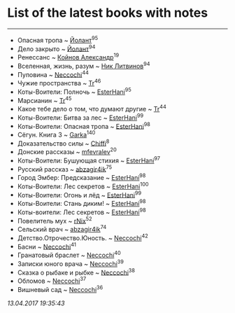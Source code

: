 # List of the latest books with notes
---

* Опасная тропа ~ [Йолант](users/104/104690883692185089260-google)<sup>95</sup>
* Дело закрыто ~ [Йолант](users/104/104690883692185089260-google)<sup>94</sup>
* Ренессанс ~ [Койнов Александр](users/414/414040473-vkontakte)<sup>19</sup>
* Вселенная, жизнь, разум ~ [Ник Литвинов](users/241/241974816-vkontakte)<sup>94</sup>
* Пуповина ~ [Neccochi](users/126/12601720503917094896-mailru)<sup>44</sup>
* Чужие пространства ~ [Tr](users/122/12282474-vkontakte)<sup>46</sup>
* Коты-Воители: Полночь ~ [EsterHani](users/305/30558181-vkontakte)<sup>95</sup>
* Марсианин ~ [Tr](users/122/12282474-vkontakte)<sup>45</sup>
* Какое тебе дело о том, что думают другие ~ [Tr](users/122/12282474-vkontakte)<sup>44</sup>
* Коты-Воители: Битва за лес ~ [EsterHani](users/305/30558181-vkontakte)<sup>99</sup>
* Коты-Воители: Опасная тропа ~ [EsterHani](users/305/30558181-vkontakte)<sup>98</sup>
* Сёгун. Книга 3 ~ [Garka](users/115/115753719718250012620-google)<sup>140</sup>
* Доказательство силы ~ [Chiffi](users/105/105831994080785626680-google)<sup>8</sup>
* Донские рассказы ~ [mfevralev](users/140/140966150-vkontakte)<sup>20</sup>
* Коты-Воители: Бушующая стихия ~ [EsterHani](users/305/30558181-vkontakte)<sup>97</sup>
* Русский рассказ ~ [abzagir4ik](users/362/3621623-vkontakte)<sup>75</sup>
* Город Эмбер: Предсказание ~ [EsterHani](users/305/30558181-vkontakte)<sup>98</sup>
* Коты-Воители: Лес секретов ~ [EsterHani](users/305/30558181-vkontakte)<sup>100</sup>
* Коты-Воители: Огонь и лёд ~ [EsterHani](users/305/30558181-vkontakte)<sup>99</sup>
* Коты-Воители: Стань диким! ~ [EsterHani](users/305/30558181-vkontakte)<sup>98</sup>
* Коты-воители: Лес секретов ~ [EsterHani](users/305/30558181-vkontakte)<sup>98</sup>
* Повелитель мух ~ [rNix](users/115/115622071-twitter)<sup>52</sup>
* Сельский врач ~ [abzagir4ik](users/362/3621623-vkontakte)<sup>74</sup>
* Детство.Отрочество.Юность. ~ [Neccochi](users/126/12601720503917094896-mailru)<sup>42</sup>
* Басни ~ [Neccochi](users/126/12601720503917094896-mailru)<sup>41</sup>
* Гранатовый браслет ~ [Neccochi](users/126/12601720503917094896-mailru)<sup>40</sup>
* Записки юного врача ~ [Neccochi](users/126/12601720503917094896-mailru)<sup>39</sup>
* Сказка о рыбаке и рыбке ~ [Neccochi](users/126/12601720503917094896-mailru)<sup>38</sup>
* Обломов ~ [Neccochi](users/126/12601720503917094896-mailru)<sup>37</sup>
* Вишневый сад ~ [Neccochi](users/126/12601720503917094896-mailru)<sup>36</sup>


_13.04.2017 19:35:43_
